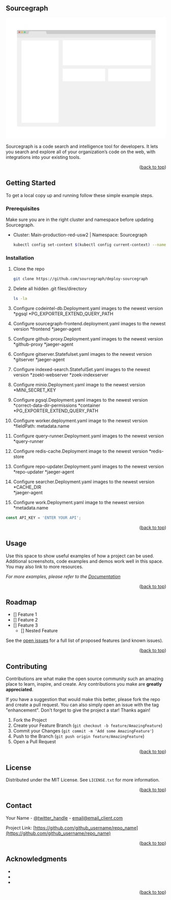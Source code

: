 <!-- Sourcegraph -->
## Sourcegraph

[![Product Name Screen Shot][product-screenshot]](https://sourcegraph.eks.qcinternal.io/search)

Sourcegraph is a code search and intelligence tool for developers. It lets you search and explore all of your organization’s code on the web, with integrations into your existing tools.



<p align="right">(<a href="#top">back to top</a>)</p>



<!-- GETTING STARTED -->
## Getting Started

To get a local copy up and running follow these simple example steps.


### Prerequisites

Make sure you are in the right cluster and namespace before updating Sourcegraph.
* Cluster: Main-production-red-usw2 | Namespace: Sourcegraph
  ```sh
  kubectl config set-context $(kubectl config current-context) --namespace=sourcegraph
  ```

### Installation

1. Clone the repo
   ```sh
   git clone https://github.com/sourcegraph/deploy-sourcegraph
   ```
2. Delete all hidden .git files/directory
   ```sh
   ls -la
   ```
3. Configure codeintel-db.Deployment.yaml images to the newest version
*pgsql
*PG_EXPORTER_EXTEND_QUERY_PATH

4. Configure sourcegraph-frontend.deployment.yaml images to the newest version
*frontend
*jaeger-agent

5. Configure github-proxy.Deployment.yaml images to the newest version
*github-proxy
*jaeger-agent

6. Configure gitserver.Statefulset.yaml images to the newest version
*gitserver
*jaeger-agent

7. Configure indexed-search.StatefulSet.yaml images to the newest version
*zoekt-webserver
*zoek-indexserver

8. Configure minio.Deployment.yaml image to the newest version
*MINI_SECRET_KEY

9. Configure pgsql.Deployment.yaml images to the newest version
*correct-data-dir-permissions 
*container
*PG_EXPORTER_EXTEND_QUERY_PATH

10. Configure worker.deployment.yaml image to the newest version
*fieldPath: metadata.name

11. Configure query-runner.Deployment.yaml images to the newest version
*query-runner

12. Configure redis-cache.Deployment image to the newest version
*redis-store

13. Configure repo-updater.Deployment.yaml images to the newest version
*repo-updater
*jaeger-agent

14. Configure searcher.Deployment.yaml images to the newest version
*CACHE_DIR  
*jaeger-agent

15. Configure work.Deployment.yaml image to the newest version
*metadata.name
   ```js
   const API_KEY = 'ENTER YOUR API';
   ```

<p align="right">(<a href="#top">back to top</a>)</p>



<!-- USAGE EXAMPLES -->
## Usage

Use this space to show useful examples of how a project can be used. Additional screenshots, code examples and demos work well in this space. You may also link to more resources.

_For more examples, please refer to the [Documentation](https://example.com)_

<p align="right">(<a href="#top">back to top</a>)</p>



<!-- ROADMAP -->
## Roadmap

- [] Feature 1
- [] Feature 2
- [] Feature 3
    - [] Nested Feature

See the [open issues](https://github.com/github_username/repo_name/issues) for a full list of proposed features (and known issues).

<p align="right">(<a href="#top">back to top</a>)</p>



<!-- CONTRIBUTING -->
## Contributing

Contributions are what make the open source community such an amazing place to learn, inspire, and create. Any contributions you make are **greatly appreciated**.

If you have a suggestion that would make this better, please fork the repo and create a pull request. You can also simply open an issue with the tag "enhancement".
Don't forget to give the project a star! Thanks again!

1. Fork the Project
2. Create your Feature Branch (`git checkout -b feature/AmazingFeature`)
3. Commit your Changes (`git commit -m 'Add some AmazingFeature'`)
4. Push to the Branch (`git push origin feature/AmazingFeature`)
5. Open a Pull Request

<p align="right">(<a href="#top">back to top</a>)</p>



<!-- LICENSE -->
## License

Distributed under the MIT License. See `LICENSE.txt` for more information.

<p align="right">(<a href="#top">back to top</a>)</p>



<!-- CONTACT -->
## Contact

Your Name - [@twitter_handle](https://twitter.com/twitter_handle) - email@email_client.com

Project Link: [https://github.com/github_username/repo_name](https://github.com/github_username/repo_name)

<p align="right">(<a href="#top">back to top</a>)</p>



<!-- ACKNOWLEDGMENTS -->
## Acknowledgments

* []()
* []()
* []()

<p align="right">(<a href="#top">back to top</a>)</p>



<!-- MARKDOWN LINKS & IMAGES -->
<!-- https://www.markdownguide.org/basic-syntax/#reference-style-links -->
[contributors-shield]: https://img.shields.io/github/contributors/github_username/repo_name.svg?style=for-the-badge
[contributors-url]: https://github.com/github_username/repo_name/graphs/contributors
[forks-shield]: https://img.shields.io/github/forks/github_username/repo_name.svg?style=for-the-badge
[forks-url]: https://github.com/github_username/repo_name/network/members
[stars-shield]: https://img.shields.io/github/stars/github_username/repo_name.svg?style=for-the-badge
[stars-url]: https://github.com/github_username/repo_name/stargazers
[issues-shield]: https://img.shields.io/github/issues/github_username/repo_name.svg?style=for-the-badge
[issues-url]: https://github.com/github_username/repo_name/issues
[license-shield]: https://img.shields.io/github/license/github_username/repo_name.svg?style=for-the-badge
[license-url]: https://github.com/github_username/repo_name/blob/master/LICENSE.txt
[linkedin-shield]: https://img.shields.io/badge/-LinkedIn-black.svg?style=for-the-badge&logo=linkedin&colorB=555
[linkedin-url]: https://linkedin.com/in/linkedin_username
[product-screenshot]: images/screenshot.png
